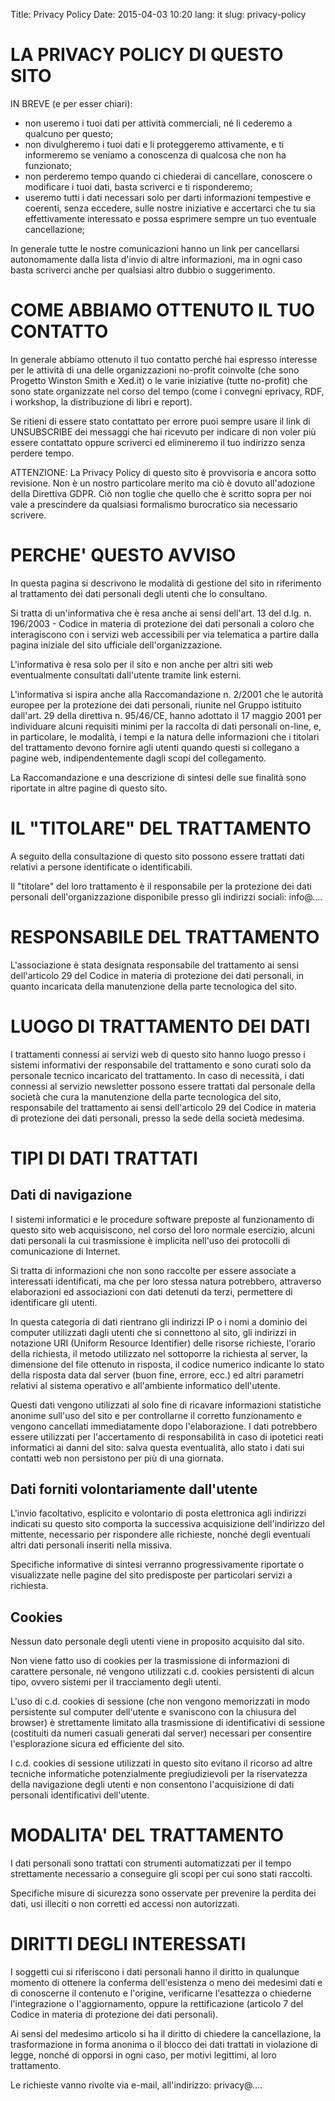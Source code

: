 Title: Privacy Policy
Date: 2015-04-03 10:20
lang: it
slug: privacy-policy



# LA PRIVACY POLICY DI QUESTO SITO

IN BREVE (e per esser chiari):

- non useremo i tuoi dati per attività commerciali, né li cederemo a qualcuno per questo;
- non divulgheremo i tuoi dati e li proteggeremo attivamente, e ti informeremo se veniamo a conoscenza di qualcosa che non ha funzionato;
- non perderemo tempo quando ci chiederai di cancellare, conoscere o modificare i tuoi dati, basta scriverci e ti risponderemo;
- useremo tutti i dati necessari solo per darti informazioni tempestive e coerenti, senza eccedere, sulle nostre iniziative e accertarci che tu sia effettivamente interessato e possa esprimere sempre un tuo eventuale cancellazione;

In generale tutte le nostre comunicazioni hanno un link per cancellarsi autonomamente dalla lista d'invio di altre informazioni, ma in ogni caso basta scriverci anche per qualsiasi altro dubbio o suggerimento.

# COME ABBIAMO OTTENUTO IL TUO CONTATTO

In generale abbiamo ottenuto il tuo contatto perché hai espresso interesse per le attività di una delle organizzazioni no-profit coinvolte (che sono Progetto Winston Smith e Xed.it) o le varie iniziative (tutte no-profit) che sono state organizzate nel corso del tempo (come i convegni eprivacy, RDF, i workshop, la distribuzione di libri e report).

Se ritieni di essere stato contattato per errore puoi sempre usare il link di UNSUBSCRIBE dei messaggi che hai ricevuto per indicare di non voler più essere contattato oppure scriverci ed elimineremo il tuo indirizzo senza perdere tempo.


ATTENZIONE: La Privacy Policy di questo sito è provvisoria e ancora sotto revisione. Non è un nostro particolare merito ma ciò è dovuto all'adozione della Direttiva GDPR. Ciò non toglie che quello che è scritto sopra per noi vale a prescindere da qualsiasi formalismo burocratico sia necessario scrivere.

# PERCHE' QUESTO AVVISO

 In questa pagina si descrivono le modalità di gestione del sito in  riferimento al trattamento dei dati personali degli utenti che lo  consultano.

Si tratta di un'informativa che è resa anche ai sensi dell'art. 13 del d.lg. n. 196/2003 - Codice in materia di protezione dei dati personali  a coloro che interagiscono con i servizi web  accessibili per via telematica a partire dalla pagina iniziale del sito ufficiale dell'organizzazione.

L'informativa è resa solo per il sito e non anche per altri siti web eventualmente consultati dall'utente tramite link esterni.

L'informativa si ispira anche alla Raccomandazione n. 2/2001 che le autorità europee per la protezione dei dati personali, riunite nel Gruppo istituito dall'art. 29 della direttiva n. 95/46/CE, hanno adottato il 17 maggio 2001 per individuare alcuni requisiti minimi per la raccolta di dati personali on-line,  e, in particolare, le modalità, i tempi e la natura delle informazioni  che i titolari del trattamento devono fornire agli utenti quando questi  si collegano a pagine web, indipendentemente dagli scopi del collegamento.

La Raccomandazione e una descrizione di sintesi delle sue finalità sono riportate in altre pagine di questo sito.

# IL "TITOLARE" DEL TRATTAMENTO

A seguito della consultazione di questo sito possono essere trattati dati relativi a persone identificate o identificabili.

Il "titolare" del loro trattamento è il responsabile per la protezione dei dati personali dell'organizzazione disponibile  presso gli indirizzi sociali: info@....

# RESPONSABILE DEL TRATTAMENTO

L'associazione è stata designata responsabile del trattamento ai sensi dell'articolo 29 del Codice in materia di protezione dei dati personali, in quanto  incaricata della manutenzione della parte tecnologica del sito.

# LUOGO DI TRATTAMENTO DEI DATI

 I  trattamenti connessi ai servizi web di questo sito hanno luogo presso i sistemi informativi der responsabile del trattamento e sono curati solo da personale tecnico  incaricato del trattamento. In caso di necessità, i dati  connessi al servizio newsletter possono essere trattati dal personale  della società che cura la manutenzione della parte tecnologica del sito,  responsabile del trattamento ai sensi dell'articolo 29 del Codice in materia di protezione dei dati personali, presso la sede della società medesima.

# TIPI DI DATI TRATTATI

## Dati di navigazione
I sistemi informatici e le procedure software preposte al funzionamento di questo sito web acquisiscono, nel corso del loro normale esercizio, alcuni dati  personali la cui trasmissione è implicita nell'uso dei protocolli di  comunicazione di Internet.

Si tratta di informazioni che non  sono raccolte per essere associate a interessati identificati, ma che  per loro stessa natura potrebbero, attraverso elaborazioni ed  associazioni con dati detenuti da terzi, permettere di identificare gli  utenti.

In questa categoria di dati rientrano gli indirizzi IP o  i nomi a dominio dei computer utilizzati dagli utenti che si connettono  al sito, gli indirizzi in notazione URI (Uniform Resource Identifier) delle risorse richieste, l'orario della richiesta, il metodo utilizzato  nel sottoporre la richiesta al server, la dimensione del file ottenuto  in risposta, il codice numerico indicante lo stato della risposta data  dal server (buon fine, errore, ecc.) ed altri parametri relativi al sistema operativo e all'ambiente informatico dell'utente.

Questi dati vengono utilizzati al solo fine di ricavare informazioni statistiche anonime sull'uso del sito e per controllarne il corretto funzionamento e vengono cancellati immediatamente dopo l'elaborazione. I  dati potrebbero essere utilizzati per l'accertamento di responsabilità  in caso di ipotetici reati informatici ai danni del sito: salva questa  eventualità, allo stato i dati sui contatti web non persistono per più di una giornata.

## Dati forniti volontariamente dall'utente
L'invio facoltativo, esplicito e volontario di posta elettronica agli indirizzi indicati su questo sito comporta la successiva acquisizione dell'indirizzo del mittente, necessario per rispondere alle richieste, nonché degli eventuali altri dati personali inseriti nella missiva.

Specifiche informative di sintesi verranno progressivamente riportate o  visualizzate nelle pagine del sito predisposte per particolari servizi a  richiesta.

## Cookies
Nessun dato personale degli utenti viene in proposito acquisito dal sito.

Non viene fatto uso di cookies per la trasmissione di informazioni di carattere personale, né vengono utilizzati c.d. cookies persistenti di alcun tipo, ovvero sistemi per il tracciamento degli utenti.

L'uso di c.d. cookies di sessione (che non vengono memorizzati in modo persistente sul  computer dell'utente e svaniscono con la chiusura del browser) è  strettamente limitato alla trasmissione di identificativi di sessione  (costituiti da numeri casuali generati dal server) necessari per consentire l'esplorazione sicura ed efficiente del sito.

I c.d. cookies di sessione utilizzati in questo sito evitano il ricorso ad altre  tecniche informatiche potenzialmente pregiudizievoli per la riservatezza  della navigazione degli utenti e non consentono l'acquisizione di dati  personali identificativi dell'utente.

# MODALITA' DEL TRATTAMENTO

 I dati personali sono trattati con strumenti automatizzati per il tempo  strettamente necessario a conseguire gli scopi per cui sono stati  raccolti.

Specifiche misure di sicurezza sono osservate per  prevenire la perdita dei dati, usi illeciti o non corretti ed accessi  non autorizzati.

# DIRITTI DEGLI INTERESSATI

 I soggetti cui si riferiscono i dati personali hanno il diritto in  qualunque momento di ottenere la conferma dell'esistenza o meno dei  medesimi dati e di conoscerne il contenuto e l'origine, verificarne  l'esattezza o chiederne l'integrazione o l'aggiornamento, oppure la  rettificazione (articolo 7 del Codice in materia di protezione dei dati personali).

 Ai sensi del medesimo articolo si ha il diritto di chiedere la  cancellazione, la trasformazione in forma anonima o il blocco dei dati  trattati in violazione di legge, nonché di opporsi in ogni caso, per  motivi legittimi, al loro trattamento.

 Le richieste vanno rivolte via e-mail, all'indirizzo:  privacy@....
